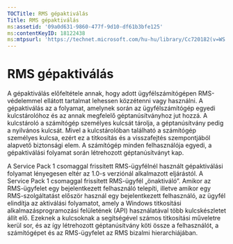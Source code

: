 ```yaml
---
TOCTitle: RMS gépaktiválás
Title: RMS gépaktiválás
ms:assetid: '09a0d631-9860-477f-9d10-df61b3bfe125'
ms:contentKeyID: 18122438
ms:mtpsurl: 'https://technet.microsoft.com/hu-hu/library/Cc720182(v=WS.10)'
---
```


RMS gépaktiválás
================

A gépaktiválás előfeltétele annak, hogy adott ügyfélszámítógépen RMS-védelemmel ellátott tartalmat lehessen közzétenni vagy használni. A gépaktiválás az a folyamat, amelynek során az ügyfélszámítógép egyedi kulcstárolóhoz és az annak megfelelő géptanúsítványhoz jut hozzá. A kulcstároló a számítógép személyes kulcsát tárolja, a géptanúsítvány pedig a nyilvános kulcsát. Mivel a kulcstárolóban található a számítógép személyes kulcsa, ezért ez a titkosítás és a visszafejtés szempontjából alapvető biztonsági elem. A számítógép minden felhasználója egyedi, a gépaktiválási folyamat során létrehozott géptanúsítványt kap.

A Service Pack 1 csomaggal frissített RMS-ügyfélnél használt gépaktiválási folyamat lényegesen eltér az 1.0-s verziónál alkalmazott eljárástól. A Service Pack 1 csomaggal frissített RMS-ügyfél „önaktiváló”. Amikor az RMS-ügyfelet egy bejelentkezett felhasználó telepíti, illetve amikor egy RMS-szolgáltatást először használ egy bejelentkezett felhasználó, az ügyfél elindítja az aktiválási folyamatot, amely a Windows titkosítási alkalmazásprogramozási felületének (API) használatával több kulcskészletet állít elő. Ezeknek a kulcsoknak a segítségével számos titkosítási műveletre kerül sor, és az így létrehozott géptanúsítvány köti össze a felhasználót, a számítógépet és az RMS-ügyfelet az RMS bizalmi hierarchiájában.
